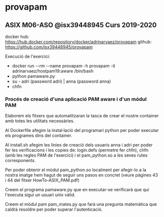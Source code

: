 # provapam
## ASIX M06-ASO @isx39448945 Curs 2019-2020

docker hub: https://hub.docker.com/repository/docker/adrinarvaez/provapam
github: https://github.com/isx39448945/provapam

Execució de l'exercici: 
+ docker run --rm --name provapam -h provapam -it adrinarvaez/hostpam19:aware /bin/bash
+ python pamaware.py
+ su - adri (password adri) | anna (password anna)
+ chfn


### Procés de creació d'una aplicació PAM aware i d'un módul PAM

Elaborem els fitxers que automatitzaran la tasca de crear el nostre container amb totes les utilitats necessàries. 

Al Dockerfile afegim la instal·lació del programari python per poder executar els programes dins del container.

Al install.sh afegim les línies de creació dels usuaris anna i adri per poder fer les verificacions i les copies de: login.defs (permetre fer chfn), chfn (amb les regles PAM de l'exercici) i el pam_python.so a les seves rutes corresponents.

Per poder obtenir el mòdul pam_python.so localment per afegir-lo a la nostra imatge hem hagut de seguir uns pasos en concret (veure pàgines 43 i 44 del fitxer HowTo-ASIX_PAM.pdf)

Creem el programa pamaware.py que en executar-se verificarà que qui l'executa sigui un usuari unix vàlid.

Creem el mòdul pam pam_mates.py que farà una pregunta matemàtica que caldrà resoldre per poder superar l'autenticació.
